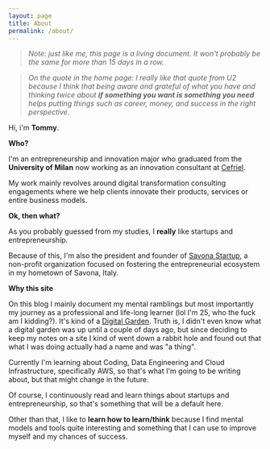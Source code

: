 ```yaml
---
layout: page
title: About
permalink: /about/
---
```


> *Note: just like me, this page is a living document. It won't probably be the same for more than 15 days in a row.*

> *On the quote in the home page: I really like that quote from U2 because I think that being aware and grateful of what you have and thinking twice about **if something you want is something you need** helps putting things such as career, money, and success in the right perspective.*

Hi, i'm **Tommy**. 

**Who?**

I'm an entrepreneurship and innovation major who graduated from the **University of Milan** now working as an innovation consultant at [Cefriel](https://www.cefriel.com).

My work mainly revolves around digital transformation consulting engagements where we help clients innovate their products, services or entire business models.

**Ok, then what?**

As you probably guessed from my studies, I **really** like startups and entrepreneurship. 

Because of this, I'm also the president and founder of [Savona Startup](https://www.savonastartup.it), a non-profit organization focused on fostering the entrepreneurial ecosystem in my hometown of Savona, Italy.

**Why this site**

On this blog I mainly document my mental ramblings but most importantly my journey as a professional and life-long learner (lol I'm 25, who the fuck am I kidding?). It's kind of a [Digital Garden](https://nesslabs.com/digital-garden-set-up). Truth is, I didn't even know what a digital garden was up until a couple of days ago, but since deciding to keep my notes on a site I kind of went down a rabbit hole and found out that what I was doing actually had a name and was "a thing". 

Currently I'm learning about Coding, Data Engineering and Cloud Infrastructure, specifically AWS, so that's what I'm going to be writing about, but that might change in the future. 

Of course, I continuously read and learn things about startups and entrepreneurship, so that's something that will be a default here. 

Other than that, I like to **learn how to learn/think** because I find mental models and tools quite interesting and something that I can use to improve myself and my chances of success. 

